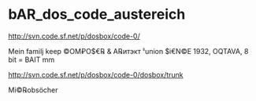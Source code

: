 # bAR_dos_code_austereich

http://svn.code.sf.net/p/dosbox/code-0/

Mein familj keep ©OM₽O$€℞ & A℞итэкт ჼunion $i€N©E 1932, OQTAVA, 8 bit = BAIT mm

http://svn.code.sf.net/p/dosbox/code-0/dosbox/trunk

Mi©℞obsöcher
